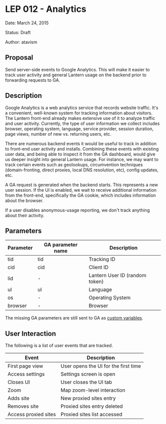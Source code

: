 # LEP 012 - Analytics

Date: March 24, 2015

Status: Draft

Author: atavism

## Proposal

Send server-side events to Google Analytics. This will make it easier to track user activity and general Lantern usage on the backend prior to forwarding requests to GA.

## Description

Google Analytics is a web analytics service that records website traffic. It's a convenient, well-known system for tracking information about visitors. The Lantern front-end already makes extensive use of it to analyze traffic and user activity. Currently, the type of user information we collect includes browser, operating system, language, service provider, session duration, page views, number of new vs. returning users, etc.

There are numerous backend events it would be useful to track in addition to front-end user activity and installs. Combining these events with existing user data, and being able to inspect it from the GA dashboard, would give us deeper insight into general Lantern usage. For instance, we may want to track certain events such as geolookups, circumvention techniques (domain-fronting, direct proxies, local DNS resolution, etc), config updates, etc.

A GA request is generated when the backend starts. This represents a new user session. If the UI is enabled, we wait to receive additional information from the front-end, specifically the GA cookie, which includes information about the browser.

If a user disables anonymous-usage reporting, we don't track anything about their activity.

## Parameters

Parameter  | GA parameter name | Description
------------- | ------------- | ------------- 
tid           | tid           | Tracking ID
cid           | cid           | Client ID
lid           | -             | Lantern User ID (random token)
ul            | ul            | Language
os            | -             | Operating System
browser       | -             | Browser

The missing GA parameters are still sent to GA as [custom variables](https://developers.google.com/analytics/devguides/collection/gajs/gaTrackingCustomVariables).
 
## User Interaction

The following is a list of user events that are tracked.

Event  | Description
---------------      | -------------
First page view       | User opens the UI for the first time
Access settings      | Settings screen is open
Closes UI            | User closes the UI tab
Zoom                 | Map zoom-level interaction
Adds site            | New proxied sites entry
Removes site         | Proxied sites entry deleted
Access proxied sites | Proxied sites list accessed
